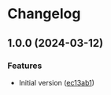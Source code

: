 # Changelog

## 1.0.0 (2024-03-12)


### Features

* Initial version ([ec13ab1](https://github.com/flovogt/test-lib-rp-sp/commit/ec13ab1b29deef7f01c7e20940578a51ee0f1b4a))
